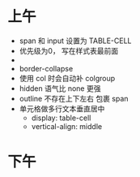 # 上午
* span 和 input 设置为 TABLE-CELL
* 优先级为0， 写在样式表最前面
*  
* border-collapse
* 使用 col 时会自动补 colgroup
* hidden 语气比 none 更强
* outline 不存在上下左右 包裹 span 
* 单元格做多行文本垂直居中
    * display: table-cell
    * vertical-align: middle

# 下午